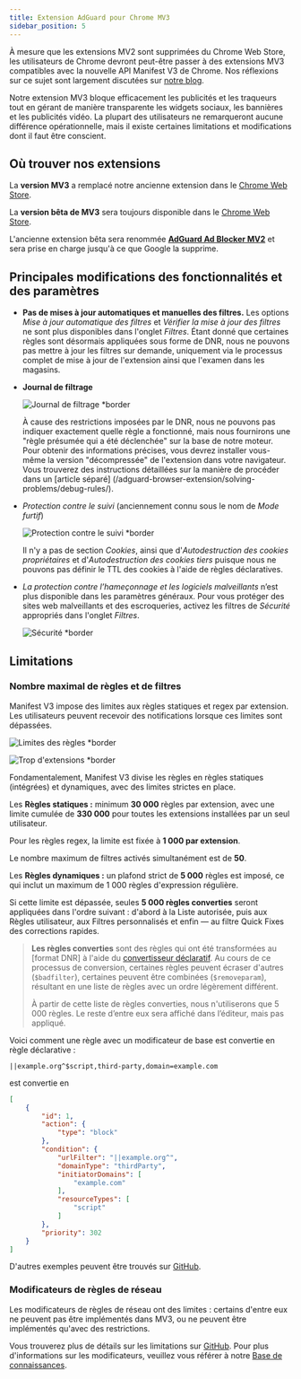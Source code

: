```yaml
---
title: Extension AdGuard pour Chrome MV3
sidebar_position: 5
---
```


À mesure que les extensions MV2 sont supprimées du Chrome Web Store, les utilisateurs de Chrome devront peut-être passer à des extensions MV3 compatibles avec la nouvelle API Manifest V3 de Chrome. Nos réflexions sur ce sujet sont largement discutées sur [notre blog](https://adguard.com/fr/blog/tag/manifest-v3.html).

Notre extension MV3 bloque efficacement les publicités et les traqueurs tout en gérant de manière transparente les widgets sociaux, les bannières et les publicités vidéo. La plupart des utilisateurs ne remarqueront aucune différence opérationnelle, mais il existe certaines limitations et modifications dont il faut être conscient.

## Où trouver nos extensions

La **version MV3** a remplacé notre ancienne extension dans le [Chrome Web Store](https://chromewebstore.google.com/detail/adguard-adblocker/bgnkhhnnamicmpeenaelnjfhikgbkllg).

La **version bêta de MV3** sera toujours disponible dans le [Chrome Web Store](https://chromewebstore.google.com/detail/adguard-adblocker-mv3-exp/apjcbfpjihpedihablmalmbbhjpklbdf).

L'ancienne extension bêta sera renommée [**AdGuard Ad Blocker MV2**](https://chromewebstore.google.com/detail/adguard-adblocker-beta/gfggjaccafhcbfogfkogggoepomehbjl) et sera prise en charge jusqu'à ce que Google la supprime.

## Principales modifications des fonctionnalités et des paramètres

- **Pas de mises à jour automatiques et manuelles des filtres.** Les options _Mise à jour automatique des filtres_ et _Vérifier la mise à jour des filtres_ ne sont plus disponibles dans l'onglet _Filtres_. Étant donné que certaines règles sont désormais appliquées sous forme de DNR, nous ne pouvons pas mettre à jour les filtres sur demande, uniquement via le processus complet de mise à jour de l'extension ainsi que l'examen dans les magasins.

- **Journal de filtrage**

  ![Journal de filtrage \*border](https://cdn.adtidy.org/content/blog/mv3/new/log.png)

  À cause des restrictions imposées par le DNR, nous ne pouvons pas indiquer exactement quelle règle a fonctionné, mais nous fournirons une "règle présumée qui a été déclenchée" sur la base de notre moteur. Pour obtenir des informations précises, vous devrez installer vous-même la version "décompressée" de l'extension dans votre navigateur. Vous trouverez des instructions détaillées sur la manière de procéder dans un [article séparé] (/adguard-browser-extension/solving-problems/debug-rules/).

- _Protection contre le suivi_ (anciennement connu sous le nom de _Mode furtif_)

  ![Protection contre le suivi \*border](https://cdn.adtidy.org/content/blog/mv3/new/tracking_screen.png)

  Il n'y a pas de section _Cookies_, ainsi que d'_Autodestruction des cookies propriétaires_ et d'_Autodestruction des cookies tiers_ puisque nous ne pouvons pas définir le TTL des cookies à l'aide de règles déclaratives.

- _La protection contre l’hameçonnage et les logiciels malveillants_ n’est plus disponible dans les paramètres généraux. Pour vous protéger des sites web malveillants et des escroqueries, activez les filtres de _Sécurité_ appropriés dans l'onglet _Filtres_.

  ![Sécurité \*border](https://cdn.adtidy.org/content/blog/mv3/new/security.png)

## Limitations

### Nombre maximal de règles et de filtres

Manifest V3 impose des limites aux règles statiques et regex par extension. Les utilisateurs peuvent recevoir des notifications lorsque ces limites sont dépassées.

![Limites des règles \*border](https://cdn.adtidy.org/content/blog/new/rulelimits.png)

![Trop d'extensions \*border](https://cdn.adtidy.org/content/blog/new/other_extension.png)

Fondamentalement, Manifest V3 divise les règles en règles statiques (intégrées) et dynamiques, avec des limites strictes en place.

Les **Règles statiques :** minimum **30 000** règles par extension, avec une limite cumulée de **330 000** pour toutes les extensions installées par un seul utilisateur.

Pour les règles regex, la limite est fixée à **1 000 par extension**.

Le nombre maximum de filtres activés simultanément est de **50**.

Les **Règles dynamiques :** un plafond strict de **5 000** règles est imposé, ce qui inclut un maximum de 1 000 règles d'expression régulière.

Si cette limite est dépassée, seules **5 000 règles converties** seront appliquées dans l'ordre suivant : d'abord à la Liste autorisée, puis aux Règles utilisateur, aux Filtres personnalisés et enfin — au filtre Quick Fixes des corrections rapides.

> **Les règles converties** sont des règles qui ont été transformées
> au \[format DNR] à l'aide du [convertisseur déclaratif][github-declarative-converter].
> Au cours de ce processus de conversion, certaines règles peuvent écraser d'autres (`$badfilter`), certaines peuvent être combinées (`$removeparam`),
> résultant en une liste de règles avec un ordre légèrement différent.
>
> À partir de cette liste de règles converties, nous n'utiliserons que 5 000 règles. Le reste d’entre eux sera affiché dans l’éditeur, mais pas appliqué.

Voici comment une règle avec un modificateur de base est convertie en règle déclarative :

```adblock
||example.org^$script,third-party,domain=example.com
```

est convertie en

```json
[
    {
        "id": 1,
        "action": {
            "type": "block"
        },
        "condition": {
            "urlFilter": "||example.org^",
            "domainType": "thirdParty",
            "initiatorDomains": [
                "example.com"
            ],
            "resourceTypes": [
                "script"
            ]
        },
        "priority": 302
    }
]
```

D'autres exemples peuvent être trouvés sur [GitHub][github-declarative-converter-examples].

### Modificateurs de règles de réseau

Les modificateurs de règles de réseau ont des limites : certains d'entre eux ne peuvent pas être implémentés dans MV3, ou ne peuvent être implémentés qu'avec des restrictions.

Vous trouverez plus de détails sur les limitations sur [GitHub][github-declarative-converter].
Pour plus d'informations sur les modificateurs, veuillez vous référer à notre [Base de connaissances](/general/ad-filtering/create-own-filters).

[DNR format]: https://developer.chrome.com/docs/extensions/reference/api/declarativeNetRequest#build-rules
[github-declarative-converter]: https://github.com/AdguardTeam/tsurlfilter/tree/master/packages/tsurlfilter/src/rules/declarative-converter#table-of-contents
[github-declarative-converter-examples]: https://github.com/AdguardTeam/tsurlfilter/tree/master/packages/tsurlfilter/src/rules/declarative-converter#basic-examples
